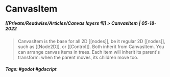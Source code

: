 # CanvasItem
##### [[Private/Readwise/Articles/Canvas layers ¶]] > CanvasItem | 05-18-2022

>CanvasItem is the base for all 2D [[nodes]], be it regular 2D [[nodes]], such as [[Node2D]], or [[Control]]. Both inherit from CanvasItem. You can arrange canvas items in trees. Each item will inherit its parent's transform: when the parent moves, its children move too.



##### Tags: #godot #gdscript